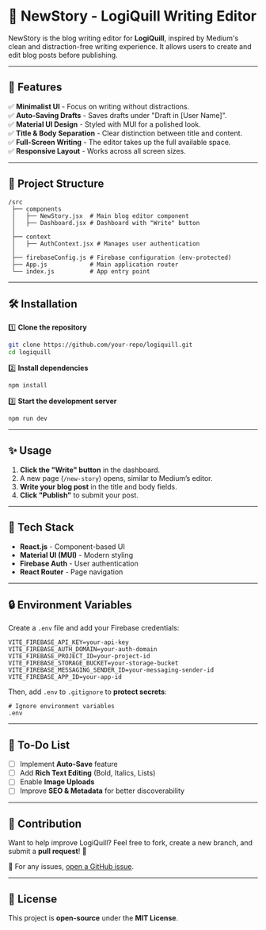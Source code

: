 # 📝 NewStory - LogiQuill Writing Editor

NewStory is the blog writing editor for **LogiQuill**, inspired by Medium's clean and distraction-free writing experience. It allows users to create and edit blog posts before publishing.

---

## 🚀 Features

✅ **Minimalist UI** - Focus on writing without distractions.  
✅ **Auto-Saving Drafts** - Saves drafts under "Draft in [User Name]".  
✅ **Material UI Design** - Styled with MUI for a polished look.  
✅ **Title & Body Separation** - Clear distinction between title and content.  
✅ **Full-Screen Writing** - The editor takes up the full available space.  
✅ **Responsive Layout** - Works across all screen sizes.

---

## 📂 Project Structure

```
/src
 ├── components
 │   ├── NewStory.jsx  # Main blog editor component
 │   ├── Dashboard.jsx # Dashboard with "Write" button
 │
 ├── context
 │   ├── AuthContext.jsx # Manages user authentication
 │
 ├── firebaseConfig.js # Firebase configuration (env-protected)
 ├── App.js            # Main application router
 └── index.js          # App entry point
```

---

## 🛠 Installation

1️⃣ **Clone the repository**

```sh
git clone https://github.com/your-repo/logiquill.git
cd logiquill
```

2️⃣ **Install dependencies**

```sh
npm install
```

3️⃣ **Start the development server**

```sh
npm run dev
```

---

## ✨ Usage

1. **Click the "Write" button** in the dashboard.
2. A new page (`/new-story`) opens, similar to Medium’s editor.
3. **Write your blog post** in the title and body fields.
4. **Click "Publish"** to submit your post.

---

## 🎨 Tech Stack

- **React.js** - Component-based UI
- **Material UI (MUI)** - Modern styling
- **Firebase Auth** - User authentication
- **React Router** - Page navigation

---

## 🔒 Environment Variables

Create a `.env` file and add your Firebase credentials:

```
VITE_FIREBASE_API_KEY=your-api-key
VITE_FIREBASE_AUTH_DOMAIN=your-auth-domain
VITE_FIREBASE_PROJECT_ID=your-project-id
VITE_FIREBASE_STORAGE_BUCKET=your-storage-bucket
VITE_FIREBASE_MESSAGING_SENDER_ID=your-messaging-sender-id
VITE_FIREBASE_APP_ID=your-app-id
```

Then, add `.env` to `.gitignore` to **protect secrets**:

```
# Ignore environment variables
.env
```

---

## 🎯 To-Do List

- [ ] Implement **Auto-Save** feature
- [ ] Add **Rich Text Editing** (Bold, Italics, Lists)
- [ ] Enable **Image Uploads**
- [ ] Improve **SEO & Metadata** for better discoverability

---

## 🤝 Contribution

Want to help improve LogiQuill? Feel free to fork, create a new branch, and submit a **pull request**! 🚀

📩 For any issues, [open a GitHub issue](https://github.com/your-repo/logiquill/issues).

---

## 📜 License

This project is **open-source** under the **MIT License**.
